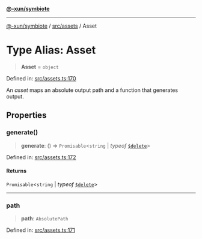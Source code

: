 [**@-xun/symbiote**](../../../README.md)

***

[@-xun/symbiote](../../../README.md) / [src/assets](../README.md) / Asset

# Type Alias: Asset

> **Asset** = `object`

Defined in: [src/assets.ts:170](https://github.com/Xunnamius/symbiote/blob/421daaf5e320e2f5d7cb32f23e410fefd48b6891/src/assets.ts#L170)

An _asset_ maps an absolute output path and a function that generates output.

## Properties

### generate()

> **generate**: () => `Promisable`\<`string` \| *typeof* [`$delete`](../variables/$delete.md)\>

Defined in: [src/assets.ts:172](https://github.com/Xunnamius/symbiote/blob/421daaf5e320e2f5d7cb32f23e410fefd48b6891/src/assets.ts#L172)

#### Returns

`Promisable`\<`string` \| *typeof* [`$delete`](../variables/$delete.md)\>

***

### path

> **path**: `AbsolutePath`

Defined in: [src/assets.ts:171](https://github.com/Xunnamius/symbiote/blob/421daaf5e320e2f5d7cb32f23e410fefd48b6891/src/assets.ts#L171)
